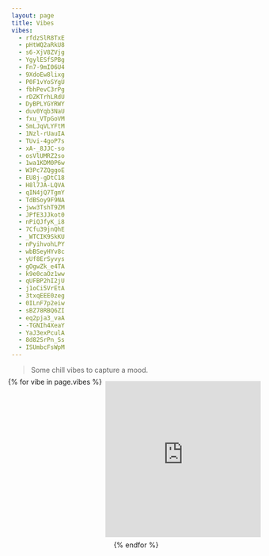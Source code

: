 ```yaml
---
layout: page
title: Vibes
vibes:
  - rfdzSlR8TxE
  - pHtWQ2aRkU8
  - s6-XjV8ZVjg
  - YgylESfSPBg
  - Fn7-9mI06U4
  - 9XdoEw8lixg
  - P0F1vYoSYgU
  - fbhPevC3rPg
  - rDZKTrhLRdU
  - DyBPLYGYRWY
  - duv0Yqb3NaU
  - fxu_VTpGoVM
  - SmLJqVLYFtM
  - 1Nzl-rUauIA
  - TUvi-4goP7s
  - xA-_8JJC-so
  - osVlUMRZ2so
  - 1wa1KDM0P6w
  - W3Pc7ZQggoE
  - EU8j-gDtC18
  - H8l7JA-LQVA
  - qIN4jQ7TgmY
  - TdBSoy9F9NA
  - jww3TshT9ZM
  - JPfE3JJkot0
  - nPiQJfyK_i8
  - 7Cfu39jnQhE
  - _WTCIK9SkKU
  - nPyihvohLPY
  - wbBSeyHYv8c
  - yUf8ErSyvys
  - gOgwZk_e4TA
  - k9e0caOz1ww
  - qUFBP2hI2jU
  - j1oCi5VrEtA
  - 3txqEEE0zeg
  - 0ILnF7p2eiw
  - sBZ78RBQ6ZI
  - eq2pja3_vaA
  - -TGNIh4XeaY
  - YaJ3exPculA
  - 8d82SrPn_Ss
  - ISUmbcFsWpM
---
```


> Some chill vibes to capture a mood.

<style>
  .vibes {
    display: flex;
    flex-direction: row;
    flex-wrap: wrap;
    justify-content: space-around;
    margin: -0.5em;
  }

  .vibe {
    flex: 1;
    margin: 0.5em;
  }
</style>

<div class="vibes">
  {% for vibe in page.vibes %}
  <iframe class="vibe" src="https://www.youtube-nocookie.com/embed/{{vibe}}" width="560" height="315"
    frameborder="0" gesture="media" allow="encrypted-media" allowfullscreen></iframe>
  {% endfor %}
</div>

